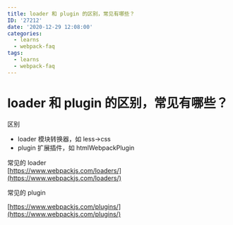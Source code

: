 ```yaml
---
title: loader 和 plugin 的区别，常见有哪些？
ID: '27212'
date: '2020-12-29 12:08:00'
categories:
  - learns
  - webpack-faq
tags:
  - learns
  - webpack-faq
---
```


# loader 和 plugin 的区别，常见有哪些？

区别

- loader 模块转换器，如 less->css
- plugin 扩展插件，如 htmlWebpackPlugin

常见的 loader  
[https://www.webpackjs.com/loaders/](https://www.webpackjs.com/loaders/)

常见的 plugin

[https://www.webpackjs.com/plugins/](https://www.webpackjs.com/plugins/)
 
 
 

